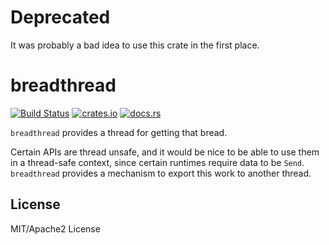 # Deprecated

It was probably a bad idea to use this crate in the first place.

# breadthread

[![Build Status](https://dev.azure.com/jtnunley01/gui-tools/_apis/build/status/notgull.breadthread?branchName=master)](https://dev.azure.com/jtnunley01/gui-tools/_build/latest?definitionId=17&branchName=master) [![crates.io](https://img.shields.io/crates/v/breadthread)](https://crates.io/crates/breadthread) [![docs.rs](https://docs.rs/breadthread/badge.svg)](https://docs.rs/breadthread) 

`breadthread` provides a thread for getting that bread.

Certain APIs are thread unsafe, and it would be nice to be able to use them in a thread-safe
context, since certain runtimes require data to be `Send`. `breadthread` provides
a mechanism to export this work to another thread.

## License

MIT/Apache2 License
